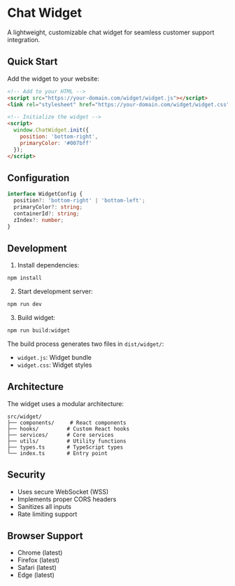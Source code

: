 # Chat Widget

A lightweight, customizable chat widget for seamless customer support integration.

## Quick Start

Add the widget to your website:

```html
<!-- Add to your HTML -->
<script src="https://your-domain.com/widget/widget.js"></script>
<link rel="stylesheet" href="https://your-domain.com/widget/widget.css">

<!-- Initialize the widget -->
<script>
  window.ChatWidget.init({
    position: 'bottom-right',
    primaryColor: '#007bff'
  });
</script>
```

## Configuration

```typescript
interface WidgetConfig {
  position?: 'bottom-right' | 'bottom-left';
  primaryColor?: string;
  containerId?: string;
  zIndex?: number;
}
```

## Development

1. Install dependencies:
```bash
npm install
```

2. Start development server:
```bash
npm run dev
```

3. Build widget:
```bash
npm run build:widget
```

The build process generates two files in `dist/widget/`:
- `widget.js`: Widget bundle
- `widget.css`: Widget styles

## Architecture

The widget uses a modular architecture:

```
src/widget/
├── components/     # React components
├── hooks/         # Custom React hooks
├── services/      # Core services
├── utils/         # Utility functions
├── types.ts       # TypeScript types
└── index.ts       # Entry point
```

## Security

- Uses secure WebSocket (WSS)
- Implements proper CORS headers
- Sanitizes all inputs
- Rate limiting support

## Browser Support

- Chrome (latest)
- Firefox (latest)
- Safari (latest)
- Edge (latest)